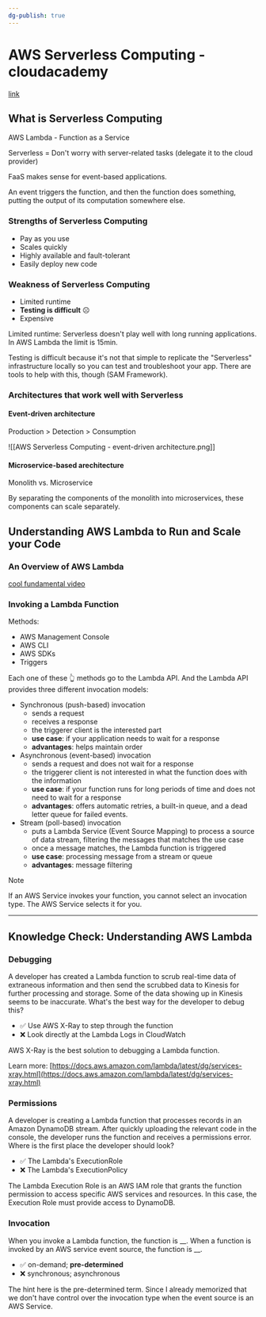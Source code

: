 ```yaml
---
dg-publish: true
---
```

# AWS Serverless Computing - cloudacademy

[link](https://cloudacademy.com/learning-paths/getting-started-serverless-computing-25/)


## What is Serverless Computing

AWS Lambda - Function as a Service

Serverless = Don't worry with server-related tasks (delegate it to the cloud provider)

FaaS makes sense for event-based applications.

An event triggers the function, and then the function does something, putting the output of its computation somewhere else.

### Strengths of Serverless Computing

- Pay as you use
- Scales quickly
- Highly available and fault-tolerant
- Easily deploy new code

### Weakness of Serverless Computing

- Limited runtime
- **Testing is difficult** ☹️
- Expensive

Limited runtime: Serverless doesn't play well with long running applications. In AWS Lambda the limit is 15min.

Testing is difficult because it's not that simple to replicate the "Serverless" infrastructure locally so you can test and troubleshoot your app. There are tools to help with this, though (SAM Framework).


### Architectures that work well with Serverless

#### Event-driven architecture

Production > Detection > Consumption

![[AWS Serverless Computing - event-driven architecture.png]]

#### Microservice-based arechitecture

Monolith vs. Microservice

By separating the components of the monolith into microservices, these components can scale separately.


## Understanding AWS Lambda to Run and Scale your Code

### An Overview of AWS Lambda

[cool fundamental video](https://cloudacademy.com/course/understanding-aws-lambda-run-scale-your-code-4006/serverless-compute/?context_id=25&context_resource=lp)


### Invoking a Lambda Function

Methods:

- AWS Management Console
- AWS CLI
- AWS SDKs
- Triggers

Each one of these 👆 methods go to the Lambda API. And the Lambda API provides three different invocation models:

- Synchronous (push-based) invocation
    - sends a request
    - receives a response
    - the triggerer client is the interested part
    - **use case**: if your application needs to wait for a response
    - **advantages**: helps maintain order
- Asynchronous (event-based) invocation
    - sends a request and does not wait for a response
    - the triggerer client is not interested in what the function does with the information
    - **use case**: if your function runs for long periods of time and does not need to wait for a response
    - **advantages**: offers automatic retries, a built-in queue, and a dead letter queue for failed events.
- Stream (poll-based) invocation
    - puts a Lambda Service (Event Source Mapping) to process a source of data stream, filtering the messages that matches the use case
    - once a message matches, the Lambda function is triggered
    - **use case**: processing message from a stream or queue
    - **advantages**: message filtering

> [!note]
> If an AWS Service invokes your function, you cannot select an invocation type. The AWS Service selects it for you.

---

## Knowledge Check: Understanding AWS Lambda

### Debugging

A developer has created a Lambda function to scrub real-time data of extraneous information and then send the scrubbed data to Kinesis for further processing and storage. Some of the data showing up in Kinesis seems to be inaccurate. What's the best way for the developer to debug this?

- ✅ Use AWS X-Ray to step through the function
- ❌ Look directly at the Lambda Logs in CloudWatch

AWS X-Ray is the best solution to debugging a Lambda function.

Learn more: [https://docs.aws.amazon.com/lambda/latest/dg/services-xray.html](https://docs.aws.amazon.com/lambda/latest/dg/services-xray.html)

### Permissions

A developer is creating a Lambda function that processes records in an Amazon DynamoDB stream. After quickly uploading the relevant code in the console, the developer runs the function and receives a permissions error. Where is the first place the developer should look?

- ✅ The Lambda's ExecutionRole
- ❌ The Lambda's ExecutionPolicy

The Lambda Execution Role is an AWS IAM role that grants the function permission to access specific AWS services and resources. In this case, the Execution Role must provide access to DynamoDB.

### Invocation

When you invoke a Lambda function, the function is \_\_. When a function is invoked by an AWS service event source, the function is \_\_.

- ✅ on-demand; **pre-determined**
- ❌ synchronous; asynchronous

The hint here is the pre-determined term. Since I already memorized that we don't have control over the invocation type when the event source is an AWS Service.



